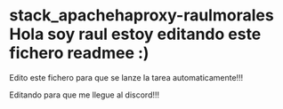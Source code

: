 # stack_apachehaproxy-raulmorales Hola soy raul estoy editando este fichero readmee :)

Edito este fichero para que se lanze la tarea automaticamente!!!

Editando para que me llegue al discord!!!
